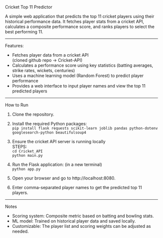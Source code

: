 Cricket Top 11 Predictor

A simple web application that predicts the top 11 cricket players using their historical performance data. It fetches player stats from a cricket API, calculates a composite performance score, and ranks players to select the best performing 11.

---

Features:

- Fetches player data from a cricket API <br>
    (cloned github repo -> Cricket-API)
- Calculates a performance score using key statistics (batting averages, strike rates, wickets, centuries)
- Uses a machine learning model (Random Forest) to predict player performance
- Provides a web interface to input player names and view the top 11 predicted players

---

How to Run

1. Clone the repository.

2. Install the required Python packages:
    <br>
   ```pip install flask requests scikit-learn joblib pandas python-dotenv googlesearch-python beautifulsoup4```

3. Ensure the cricket API server is running locally <br>
    STEPS:<br>
    `cd Cricket_API` <br>
    `python main.py`

4. Run the Flask application: (in a new terminal) <br>
   `python app.py`

5. Open your browser and go to http://localhost:8080.

6. Enter comma-separated player names to get the predicted top 11 players.

---

Notes

- Scoring system: Composite metric based on batting and bowling stats.
- ML model: Trained on historical player data and saved locally.
- Customizable: The player list and scoring weights can be adjusted as needed.

